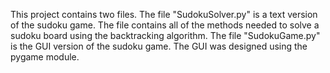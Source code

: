 This project contains two files.
The file "SudokuSolver.py" is a text version of the sudoku game. The file contains all of the methods needed to solve a sudoku board using the backtracking algorithm.
The file "SudokuGame.py" is the GUI version of the sudoku game. The GUI was designed using the pygame module.
